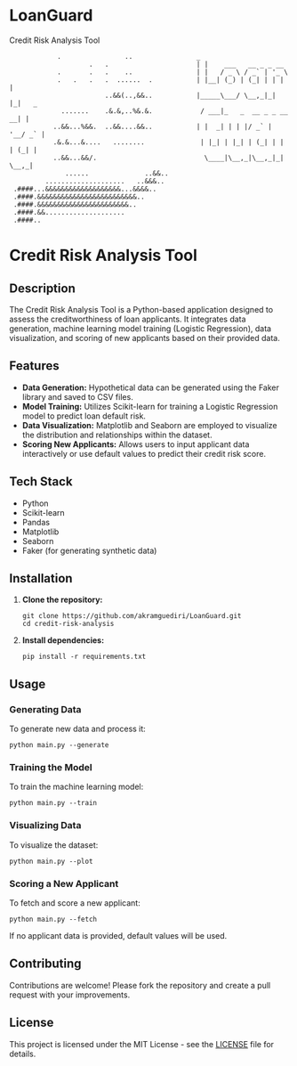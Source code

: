 # LoanGuard
Credit Risk Analysis Tool
```plaintext
            .                ..                _                           
                    .   .                      | |    ___   __ _ _ __       
            .       .   .    ..                | |   / _ \ / _` | '_ \      
            .   .   .   .  ......  .           | |__| (_) | (_| | | | |     
                        ..&&(..,&&..           |_____\___/ \__,_|_| |_|   _ 
             .......    .&.&,..%&.&.            / ___|_   _  __ _ _ __ __| |
           ..&&...%&&.  ..&&....&&..           | |  _| | | |/ _` | '__/ _` |
           .&.&...&....   ........              | |_| | |_| | (_| | | | (_| |
           ..&&...&&/.                           \____|\__,_|\__,_|_|  \__,_|
              ......              ..&&..
         ....................   ..&&&.. 
 .####...&&&&&&&&&&&&&&&&&&&...&&&&..   
 .####.&&&&&&&&&&&&&&&&&&&&&&&&&..      
 .####.&&&&&&&&&&&&&&&&&&&&&&&..        
 .####.&&....................           
 .####..
```
# Credit Risk Analysis Tool


## Description

The Credit Risk Analysis Tool is a Python-based application designed to assess the creditworthiness of loan applicants. It integrates data generation, machine learning model training (Logistic Regression), data visualization, and scoring of new applicants based on their provided data.

## Features

- **Data Generation:** Hypothetical data can be generated using the Faker library and saved to CSV files.
- **Model Training:** Utilizes Scikit-learn for training a Logistic Regression model to predict loan default risk.
- **Data Visualization:** Matplotlib and Seaborn are employed to visualize the distribution and relationships within the dataset.
- **Scoring New Applicants:** Allows users to input applicant data interactively or use default values to predict their credit risk score.

## Tech Stack

- Python
- Scikit-learn
- Pandas
- Matplotlib
- Seaborn
- Faker (for generating synthetic data)

## Installation

1. **Clone the repository:**

   ```
   git clone https://github.com/akramguediri/LoanGuard.git
   cd credit-risk-analysis
   ```

2. **Install dependencies:**

   ```
   pip install -r requirements.txt
   ```

## Usage

### Generating Data

To generate new data and process it:

```
python main.py --generate
```

### Training the Model

To train the machine learning model:

```
python main.py --train
```

### Visualizing Data

To visualize the dataset:

```
python main.py --plot
```

### Scoring a New Applicant

To fetch and score a new applicant:

```
python main.py --fetch
```

If no applicant data is provided, default values will be used.

## Contributing

Contributions are welcome! Please fork the repository and create a pull request with your improvements.

## License

This project is licensed under the MIT License - see the [LICENSE](LICENSE) file for details.
